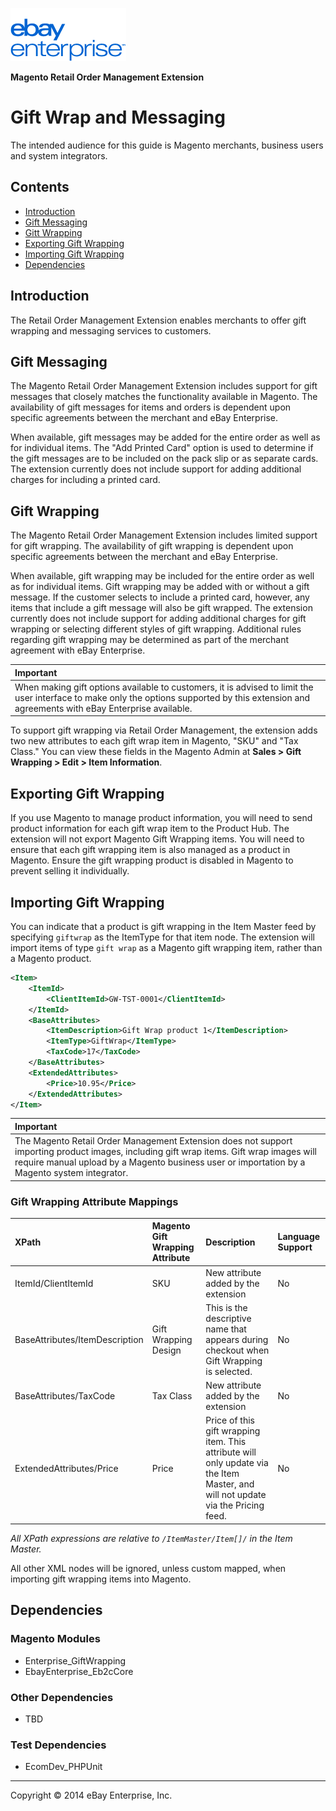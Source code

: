 ![ebay logo](../../../../../../docs/static/logo-vert.png)

**Magento Retail Order Management Extension**
# Gift Wrap and Messaging

The intended audience for this guide is Magento merchants, business users and system integrators.

## Contents

- [Introduction](#introduction)
- [Gift Messaging](#gift-messaging)
- [Gitt Wrapping](#gift-wrapping)
- [Exporting Gift Wrapping](#exporting-gift-wrapping)
- [Importing Gift Wrapping](#importing-gift-wrapping)
- [Dependencies](#dependencies)

## Introduction

The Retail Order Management Extension enables merchants to offer gift wrapping and messaging services to customers.

## Gift Messaging

The Magento Retail Order Management Extension includes support for gift messages that closely matches the functionality available in Magento. The availability of gift messages for items and orders is dependent upon specific agreements between the merchant and eBay Enterprise.

When available, gift messages may be added for the entire order as well as for individual items. The "Add Printed Card" option is used to determine if the gift messages are to be included on the pack slip or as separate cards. The extension currently does not include support for adding additional charges for including a printed card.

## Gift Wrapping

The Magento Retail Order Management Extension includes limited support for gift wrapping. The availability of gift wrapping is dependent upon specific agreements between the merchant and eBay Enterprise.

When available, gift wrapping may be included for the entire order as well as for individual items. Gift wrapping may be added with or without a gift message. If the customer selects to include a printed card, however, any items that include a gift message will also be gift wrapped. The extension currently does not include support for adding additional charges for gift wrapping or selecting different styles of gift wrapping. Additional rules regarding gift wrapping may be determined as part of the merchant agreement with eBay Enterprise.

| Important |
|:----------|
| When making gift options available to customers, it is advised to limit the user interface to make only the options supported by this extension and agreements with eBay Enterprise available. |

To support gift wrapping via Retail Order Management, the extension adds two new attributes to each gift wrap item in Magento, "SKU" and "Tax Class." You can view these fields in the Magento Admin at **Sales > Gift Wrapping > Edit > Item Information**.

## Exporting Gift Wrapping

If you use Magento to manage product information, you will need to send product information for each gift wrap item to the Product Hub. The extension will not export Magento Gift Wrapping items. You will need to ensure that each gift wrapping item is also managed as a product in Magento. Ensure the gift wrapping product is disabled in Magento to prevent selling it individually.

## Importing Gift Wrapping

You can indicate that a product is gift wrapping in the Item Master feed by specifying `giftwrap` as the ItemType for that item node. The extension will import items of type `gift wrap` as a Magento gift wrapping item, rather than a Magento product. 

```xml
<Item>
	<ItemId>
		<ClientItemId>GW-TST-0001</ClientItemId>
	</ItemId>
	<BaseAttributes>
		<ItemDescription>Gift Wrap product 1</ItemDescription>
		<ItemType>GiftWrap</ItemType>
		<TaxCode>17</TaxCode>
	</BaseAttributes>
	<ExtendedAttributes>
		<Price>10.95</Price>
	</ExtendedAttributes>
</Item>
```

| Important |
|:----------|
| The Magento Retail Order Management Extension does not support importing product images, including gift wrap items. Gift wrap images will require manual upload by a Magento business user or importation by a Magento system integrator. |

### Gift Wrapping Attribute Mappings

| XPath | Magento Gift Wrapping Attribute | Description | Language Support |
|:------|:----------------------------|:------------|:-----------------|
| ItemId/ClientItemId | SKU | New attribute added by the extension | No |
| BaseAttributes/ItemDescription | Gift Wrapping Design | This is the descriptive name that appears during checkout when Gift Wrapping is selected. | No |
| BaseAttributes/TaxCode | Tax Class | New attribute added by the extension | No |
| ExtendedAttributes/Price | Price | Price of this gift wrapping item. This attribute will only update via the Item Master, and will not update via the Pricing feed. | No |

*All XPath expressions are relative to `/ItemMaster/Item[]/` in the Item Master.*

All other XML nodes will be ignored, unless custom mapped, when importing gift wrapping items into Magento.

## Dependencies

### Magento Modules

- Enterprise_GiftWrapping
- EbayEnterprise_Eb2cCore

### Other Dependencies

- TBD

### Test Dependencies

- EcomDev_PHPUnit

- - -
Copyright © 2014 eBay Enterprise, Inc.
